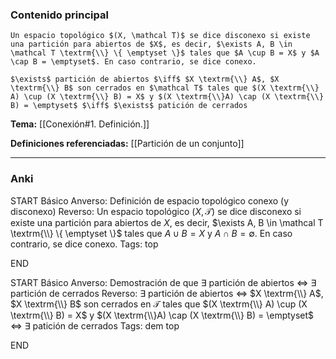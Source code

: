 ### Contenido principal

```ad-Formal
Un espacio topológico $(X, \mathcal T)$ se dice disconexo si existe una partición para abiertos de $X$, es decir, $\exists A, B \in \mathcal T \textrm{\\} \{ \emptyset \}$ tales que $A \cup B = X$ y $A \cap B = \emptyset$. En caso contrario, se dice conexo.
```

```ad-note
$\exists$ partición de abiertos $\iff$ $X \textrm{\\} A$, $X \textrm{\\} B$ son cerrados en $\mathcal T$ tales que $(X \textrm{\\} A) \cup (X \textrm{\\} B) = X$ y $(X \textrm{\\}A) \cap (X \textrm{\\} B) = \emptyset$ $\iff$ $\exists$ patición de cerrados
```

**Tema:** [[Conexión#1. Definición.]]

**Definiciones referenciadas:** [[Partición de un conjunto]]

---
### Anki

START
Básico
Anverso: Definición de espacio topológico conexo (y disconexo)
Reverso: Un espacio topológico $(X, \mathcal T)$ se dice disconexo si existe una partición para abiertos de $X$, es decir, $\exists A, B \in \mathcal T \textrm{\\} \{ \emptyset \}$ tales que $A \cup B = X$ y $A \cap B = \emptyset$. En caso contrario, se dice conexo.
Tags: top
<!--ID: 1732364239619-->
END

START
Básico
Anverso: Demostración de que $\exists$ partición de abiertos $\iff$ $\exists$ partición de cerrados
Reverso: $\exists$ partición de abiertos $\iff$ $X \textrm{\\} A$, $X \textrm{\\} B$ son cerrados en $\mathcal T$ tales que $(X \textrm{\\} A) \cup (X \textrm{\\} B) = X$ y $(X \textrm{\\}A) \cap (X \textrm{\\} B) = \emptyset$ $\iff$ $\exists$ patición de cerrados
Tags: dem top
<!--ID: 1732364239621-->
END

